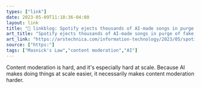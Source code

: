 ```yaml
---
types: ["link"]
date: 2023-05-09T11:18:36-04:00
layout: link
title: "🔗 linkblog: Spotify ejects thousands of AI-made songs in purge of fake streams | Ars Technica'"
art_title: "Spotify ejects thousands of AI-made songs in purge of fake streams | Ars Technica"
art_link: "https://arstechnica.com/information-technology/2023/05/spotify-ejects-thousands-of-ai-made-songs-in-purge-of-fake-streams/"
source: ["https:"]
tags: ["Masnick's Law","content moderation","AI"]
---
```

Content moderation is hard, and it's especially hard at scale. Because AI makes doing things at scale easier, it necessarily makes content moderation harder.  
 
